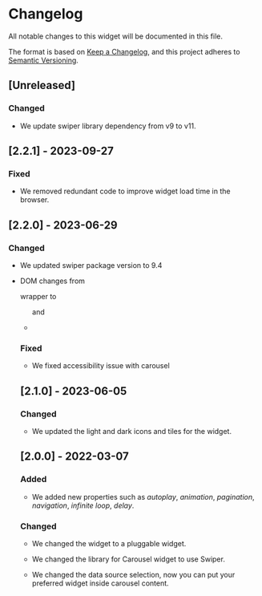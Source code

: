 # Changelog

All notable changes to this widget will be documented in this file.

The format is based on [Keep a Changelog](https://keepachangelog.com/en/1.0.0/), and this project adheres to [Semantic Versioning](https://semver.org/spec/v2.0.0.html).

## [Unreleased]

### Changed

- We update swiper library dependency from v9 to v11.

## [2.2.1] - 2023-09-27

### Fixed

- We removed redundant code to improve widget load time in the browser.

## [2.2.0] - 2023-06-29

### Changed

- We updated swiper package version to 9.4

- DOM changes from <div> wrapper to <ul> and <li>

### Fixed

- We fixed accessibility issue with carousel

## [2.1.0] - 2023-06-05

### Changed

- We updated the light and dark icons and tiles for the widget.

## [2.0.0] - 2022-03-07

### Added

- We added new properties such as _autoplay_, _animation_, _pagination_, _navigation_, _infinite loop_, _delay_.

### Changed

- We changed the widget to a pluggable widget.

- We changed the library for Carousel widget to use Swiper.

- We changed the data source selection, now you can put your preferred widget inside carousel content.
